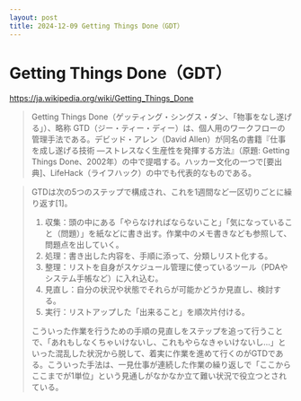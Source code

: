 ```yaml
---
layout: post
title: 2024-12-09 Getting Things Done（GDT）
---
```


# Getting Things Done（GDT）

https://ja.wikipedia.org/wiki/Getting_Things_Done

> Getting Things Done（ゲッティング・シングス・ダン、「物事をなし遂げる」）、略称 GTD（ジー・ティー・ディー）は、個人用のワークフローの管理手法である。デビッド・アレン（David Allen）が同名の書籍『仕事を成し遂げる技術 ―ストレスなく生産性を発揮する方法』（原題: Getting Things Done、2002年）の中で提唱する。ハッカー文化の一つで[要出典]、LifeHack（ライフハック）の中でも代表的なものである。


> GTDは次の5つのステップで構成され、これを1週間など一区切りごとに繰り返す[1]。
> 
>  1. 収集：頭の中にある「やらなければならないこと」「気になっていること（問題）」を紙などに書き出す。作業中のメモ書きなども参照して、問題点を出していく。
>  2. 処理：書き出した内容を、手順に添って、分類しリスト化する。
>  3. 整理：リストを自身がスケジュール管理に使っているツール（PDAやシステム手帳など）に入れ込む。
>  4. 見直し：自分の状況や状態でそれらが可能かどうか見直し、検討する。
>  5. 実行：リストアップした「出来ること」を順次片付ける。
>
> こういった作業を行うための手順の見直しをステップを追って行うことで、「あれもしなくちゃいけないし、これもやらなきゃいけないし…」といった混乱した状況から脱して、着実に作業を進めて行くのがGTDである。こういった手法は、一見仕事が連続した作業の繰り返しで「ここからここまでが1単位」という見通しがなかなか立て難い状況で役立つとされている。
